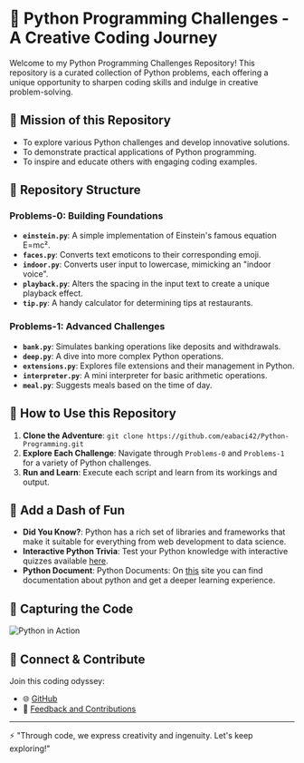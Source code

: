 # 🐍 Python Programming Challenges - A Creative Coding Journey

Welcome to my Python Programming Challenges Repository! This repository is a curated collection of Python problems, each offering a unique opportunity to sharpen coding skills and indulge in creative problem-solving.

## 🎯 Mission of this Repository
- To explore various Python challenges and develop innovative solutions.
- To demonstrate practical applications of Python programming.
- To inspire and educate others with engaging coding examples.

## 📂 Repository Structure

### Problems-0: Building Foundations
- **`einstein.py`**: A simple implementation of Einstein's famous equation E=mc².
- **`faces.py`**: Converts text emoticons to their corresponding emoji.
- **`indoor.py`**: Converts user input to lowercase, mimicking an "indoor voice".
- **`playback.py`**: Alters the spacing in the input text to create a unique playback effect.
- **`tip.py`**: A handy calculator for determining tips at restaurants.

### Problems-1: Advanced Challenges
- **`bank.py`**: Simulates banking operations like deposits and withdrawals.
- **`deep.py`**: A dive into more complex Python operations.
- **`extensions.py`**: Explores file extensions and their management in Python.
- **`interpreter.py`**: A mini interpreter for basic arithmetic operations.
- **`meal.py`**: Suggests meals based on the time of day.

## 🎩 How to Use this Repository
1. **Clone the Adventure**: `git clone https://github.com/eabaci42/Python-Programming.git`
2. **Explore Each Challenge**: Navigate through `Problems-0` and `Problems-1` for a variety of Python challenges.
3. **Run and Learn**: Execute each script and learn from its workings and output.

## 🎨 Add a Dash of Fun
- **Did You Know?**: Python has a rich set of libraries and frameworks that make it suitable for everything from web development to data science.
- **Interactive Python Trivia**: Test your Python knowledge with interactive quizzes available [here](https://example.com/python-quiz).
- **Python Document**: Python Documents: On [this](https://docs.python.org/3.12/) site you can find documentation about python and get a deeper learning experience.


## 📸 Capturing the Code
![Python in Action](https://source.unsplash.com/featured/?python,coding) <!-- Random Python coding image -->

## 🤝 Connect & Contribute
Join this coding odyssey:
- 🌐 [GitHub](https://github.com/eabaci42)
- 💬 [Feedback and Contributions](mailto:ertugrul@atikrost.com)

---

⚡ "Through code, we express creativity and ingenuity. Let's keep exploring!"
